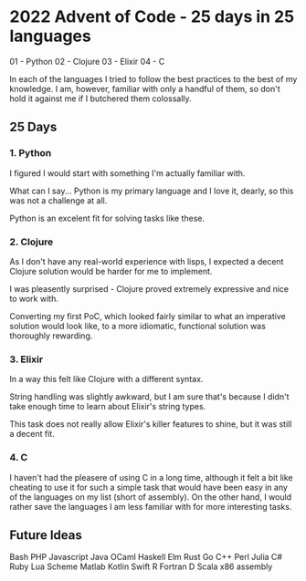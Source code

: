 # 2022 Advent of Code - 25 days in 25 languages

01 - Python
02 - Clojure
03 - Elixir
04 - C

In each of the languages I tried to follow the best practices to the best of my knowledge.
I am, however, familiar with only a handful of them, so don't hold it against me if I butchered them colossally.

## 25 Days
### 1. Python
I figured I would start with something I'm actually familiar with.

What can I say... Python is my primary language and I love it, dearly, so this was not a challenge at all.

Python is an excelent fit for solving tasks like these.

### 2. Clojure
As I don't have any real-world experience with lisps, I expected a decent Clojure solution would be harder for me to implement.

I was pleasently surprised - Clojure proved extremely expressive and nice to work with.

Converting my first PoC, which looked fairly similar to what an imperative solution would look like,
to a more idiomatic, functional solution was thoroughly rewarding.

### 3. Elixir
In a way this felt like Clojure with a different syntax.

String handling was slightly awkward, but I am sure that's because I didn't take enough time
to learn about Elixir's string types.

This task does not really allow Elixir's killer features to shine, but it was still a decent fit.

### 4. C
I haven't had the pleasere of using C in a long time, although it felt a bit like cheating to use
it for such a simple task that would have been easy in any of the languages on my list (short of assembly). On the other hand, I would rather save the languages I am less familiar with for more interesting tasks.

## Future Ideas
Bash
PHP
Javascript
Java
OCaml
Haskell
Elm
Rust
Go
C++
Perl
Julia
C#
Ruby
Lua
Scheme
Matlab
Kotlin
Swift
R
Fortran
D
Scala
x86 assembly
